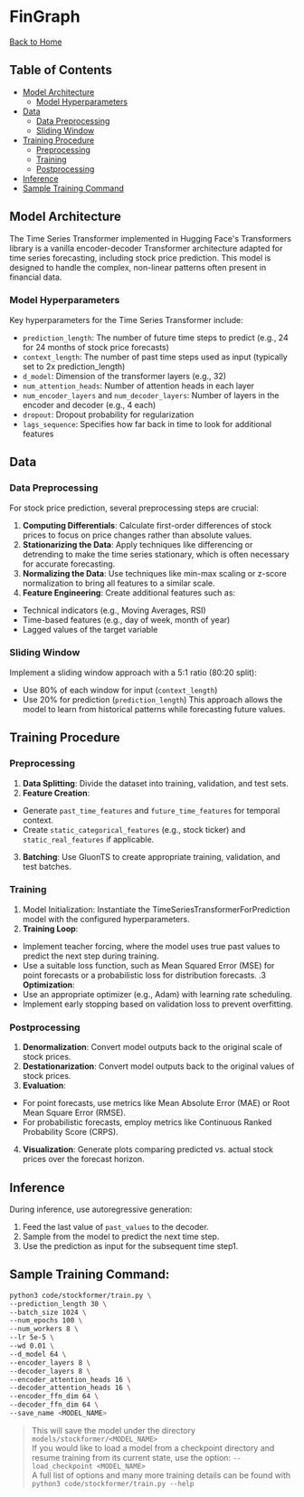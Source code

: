 # FinGraph
[Back to Home](https://github.com/Jarhatz/portfolia/tree/main#readme)
## Table of Contents
- [Model Architecture](#section-1)
  - [Model Hyperparameters](#section-1-1)
- [Data](#section-2)
  - [Data Preprocessing](#section-2-1)
  - [Sliding Window](#section-2-2)
- [Training Procedure](#section-3)
  - [Preprocessing](#section-3-1)
  - [Training](#section-3-2)
  - [Postprocessing](#section-3-3)
- [Inference](#section-4)
- [Sample Training Command](#section-5)

<a id="section-1"></a>
## Model Architecture
The Time Series Transformer implemented in Hugging Face's Transformers library is a vanilla encoder-decoder Transformer architecture adapted for time series forecasting, including stock price prediction. This model is designed to handle the complex, non-linear patterns often present in financial data.
<a id="section-1-1"></a>
### Model Hyperparameters
Key hyperparameters for the Time Series Transformer include:
- `prediction_length`: The number of future time steps to predict (e.g., 24 for 24 months of stock price forecasts)
- `context_length`: The number of past time steps used as input (typically set to 2x prediction_length)
- `d_model`: Dimension of the transformer layers (e.g., 32)
- `num_attention_heads`: Number of attention heads in each layer
- `num_encoder_layers` and `num_decoder_layers`: Number of layers in the encoder and decoder (e.g., 4 each)
- `dropout`: Dropout probability for regularization
- `lags_sequence`: Specifies how far back in time to look for additional features

<a id="section-2"></a>
## Data
<a id="section-2-1"></a>
### Data Preprocessing
For stock price prediction, several preprocessing steps are crucial:
1. **Computing Differentials**: Calculate first-order differences of stock prices to focus on price changes rather than absolute values.
2. **Stationarizing the Data**: Apply techniques like differencing or detrending to make the time series stationary, which is often necessary for accurate forecasting.
3. **Normalizing the Data**: Use techniques like min-max scaling or z-score normalization to bring all features to a similar scale.
4. **Feature Engineering**: Create additional features such as:
  - Technical indicators (e.g., Moving Averages, RSI)
  - Time-based features (e.g., day of week, month of year)
  - Lagged values of the target variable
<a id="section-2-2"></a>
### Sliding Window
Implement a sliding window approach with a 5:1 ratio (80:20 split):
- Use 80% of each window for input (`context_length`)
- Use 20% for prediction (`prediction_length`)
This approach allows the model to learn from historical patterns while forecasting future values.

<a id="section-3"></a>
## Training Procedure
<a id="section-3-1"></a>
### Preprocessing
1. **Data Splitting**: Divide the dataset into training, validation, and test sets.
2. **Feature Creation**:
  - Generate `past_time_features` and `future_time_features` for temporal context.
  - Create `static_categorical_features` (e.g., stock ticker) and `static_real_features` if applicable.
3. **Batching**: Use GluonTS to create appropriate training, validation, and test batches.
<a id="section-3-2"></a>
### Training
1. Model Initialization: Instantiate the TimeSeriesTransformerForPrediction model with the configured hyperparameters.
2. **Training Loop**:
  - Implement teacher forcing, where the model uses true past values to predict the next step during training.
  - Use a suitable loss function, such as Mean Squared Error (MSE) for point forecasts or a probabilistic loss for distribution forecasts.
.3 **Optimization**:
  - Use an appropriate optimizer (e.g., Adam) with learning rate scheduling.
  - Implement early stopping based on validation loss to prevent overfitting.
<a id="section-3-3"></a>
### Postprocessing
1. **Denormalization**: Convert model outputs back to the original scale of stock prices.
2. **Destationarization**: Convert model outputs back to the original values of stock prices.
3. **Evaluation**:
  - For point forecasts, use metrics like Mean Absolute Error (MAE) or Root Mean Square Error (RMSE).
  - For probabilistic forecasts, employ metrics like Continuous Ranked Probability Score (CRPS).
4. **Visualization**: Generate plots comparing predicted vs. actual stock prices over the forecast horizon.

<a id="section-4"></a>
## Inference
During inference, use autoregressive generation:
1. Feed the last value of `past_values` to the decoder.
2. Sample from the model to predict the next time step.
3. Use the prediction as input for the subsequent time step1.

<a id="section-5"></a>
## Sample Training Command:
```bash
python3 code/stockformer/train.py \
--prediction_length 30 \
--batch_size 1024 \
--num_epochs 100 \
--num_workers 8 \
--lr 5e-5 \
--wd 0.01 \
--d_model 64 \
--encoder_layers 8 \
--decoder_layers 8 \
--encoder_attention_heads 16 \
--decoder_attention_heads 16 \
--encoder_ffn_dim 64 \
--decoder_ffn_dim 64 \
--save_name <MODEL_NAME>
```
> This will save the model under the directory `models/stockformer/<MODEL_NAME>`<br/>
> If you would like to load a model from a checkpoint directory and resume training from its current state, use the option: `--load_checkpoint <MODEL_NAME>`<br/>
> A full list of options and many more training details can be found with `python3 code/stockformer/train.py --help`

